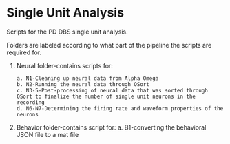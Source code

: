 # Single Unit Analysis
Scripts for the PD DBS single unit analysis.

Folders are labeled according to what part of the pipeline the scripts are required for.

1. Neural folder-contains scripts for:
   
       a. N1-Cleaning up neural data from Alpha Omega
       b. N2-Running the neural data through OSort
       c. N3-5-Post-processing of neural data that was sorted through OSort to finalize the number of single unit neurons in the recording
       d. N6-N7-Determining the firing rate and waveform properties of the neurons
   
3. Behavior folder-contains script for:
       a. B1-converting the behavioral JSON file to a mat file
